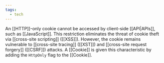 ```yaml
---
tags:
  - tech
---
```

An [[HTTP]]-only cookie cannot be accessed by client-side [[API|APIs]], such as [[JavaScript]].
This restriction eliminates the threat of cookie theft via [[cross-site scripting]] ([[XSS]]).
However, the cookie remains vulnerable to [[cross-site tracing]] ([[XST]]) and [[cross-site request forgery]] ([[CSRF]]) attacks.
A [[Cookie]] is given this characteristic by adding the `HttpOnly` flag to the [[Cookie]].

